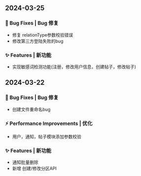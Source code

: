 ## 2024-03-25

### 🐛 Bug Fixes | Bug 修复
* 修复 relationType参数校验错误
* 修改第三方登陆失败的bug
### ✨ Features | 新功能
* 实现敏感词检测功能(注册，修改用户信息，创建帖子，修改帖子)
## 2024-03-22
### 🐛 Bug Fixes | Bug 修复
* 创建文件重命名bug
### ⚡ Performance Improvements | 优化
* 用户，通知，帖子模块添加参数校验
### ✨ Features | 新功能
* 通知批量删除
* 新增 创建/修改分区API
